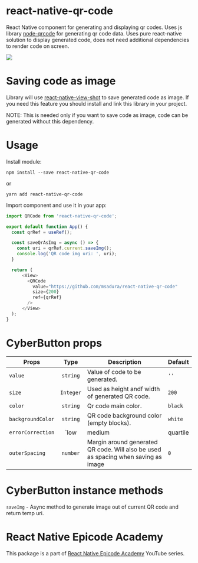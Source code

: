 # react-native-qr-code
React Native component for generating and displaying qr codes. Uses js library [node-qrcode](https://github.com/soldair/node-qrcode) for generating qr code data. Uses pure react-native solution to display generated code, does not need additional dependencies to render code on screen.

![](Example/btn_anim.gif)

# Saving code as image
Library will use [react-native-view-shot](https://github.com/gre/react-native-view-shot) to save generated code as image. If you need this feature you should install and link this library in your project.

NOTE: This is needed only if you want to save code as image, code can be generated without this dependency.

# Usage
Install module:
```
npm install --save react-native-qr-code
```

or

```
yarn add react-native-qr-code
```

Import component and use it in your app:
```js
import QRCode from 'react-native-qr-code';

export default function App() {
  const qrRef = useRef();

  const saveQrAsImg = async () => {
    const uri = qrRef.current.saveImg();
    console.log('QR code img uri: ', uri);
  }

  return (
      <View>
        <QRCode
          value="https://github.com/msadura/react-native-qr-code"
          size={200}
          ref={qrRef}
        />
      </View>
  );
}
```

# CyberButton props
| Props                | Type          | Description  | Default      |
| --------------------- |:-------------:| ------------ | ------------ |
| `value`  | `string` | Value of code to be generated.| `''` |
| `size` | `Integer`     | Used as height andf width of generated QR code. |`200` |
| `color`  | `string` | Qr code main color.| `black` |
| `backgroundColor`  | `string` | QR code background color (empty blocks).| `white` |
| `errorCorrection`  | `low | medium | quartile | high` | Error correction level. See [node-qrcode docs](https://github.com/soldair/node-qrcode#error-correction-level) for more details.| `medium` |
| `outerSpacing`  | `number` | Margin around generated QR code. Will also be used as spacing when saving as image | `0` |

# CyberButton instance methods
`saveImg` - Async method to generate image out of current QR code and return temp uri.

# React Native Epicode Academy
This package is a part of [React Native Epicode Academy](https://www.youtube.com/channel/UCjeodJlopQe4b91Y-uS18Ow) YouTube series.

